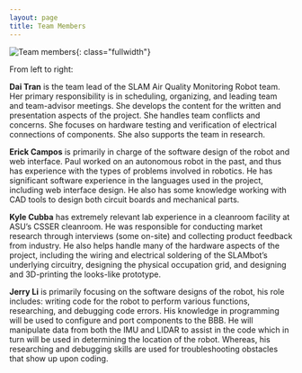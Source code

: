 ```yaml
---
layout: page
title: Team Members
---
```


![Team members]({{site.url}}/images/BETELGEUSE.jpg){: class="fullwidth"}

From left to right: 

**Dai Tran** is the team lead of the SLAM Air Quality Monitoring Robot team. Her primary
responsibility is in scheduling, organizing, and leading team and team-advisor meetings. She
develops the content for the written and presentation aspects of the project. She handles team
conflicts and concerns. She focuses on hardware testing and verification of electrical
connections of components. She also supports the team in research.

**Erick Campos** is primarily in charge of the software design of the robot and web interface. Paul worked on
an autonomous robot in the past, and thus has experience with the types of problems involved in
robotics. He has significant software experience in the languages used in the project, including
web interface design. He also has some knowledge working with CAD tools to design both
circuit boards and mechanical parts.

**Kyle Cubba** has extremely relevant lab experience in a cleanroom facility at ASU’s CSSER cleanroom.
He was responsible for conducting market research through interviews (some on-site) and
collecting product feedback from industry. He also helps handle many of the hardware aspects of
the project, including the wiring and electrical soldering of the SLAMbot’s underlying circuitry,
designing the physical occupation grid, and designing and 3D-printing the looks-like prototype.

**Jerry Li** is primarily focusing on the software designs of the robot, his role includes: writing code for
the robot to perform various functions, researching, and debugging code errors. His knowledge
in programming will be used to configure and port components to the BBB. He will manipulate
data from both the IMU and LIDAR to assist in the code which in turn will be used in
determining the location of the robot. Whereas, his researching and debugging skills are used for
troubleshooting obstacles that show up upon coding.


